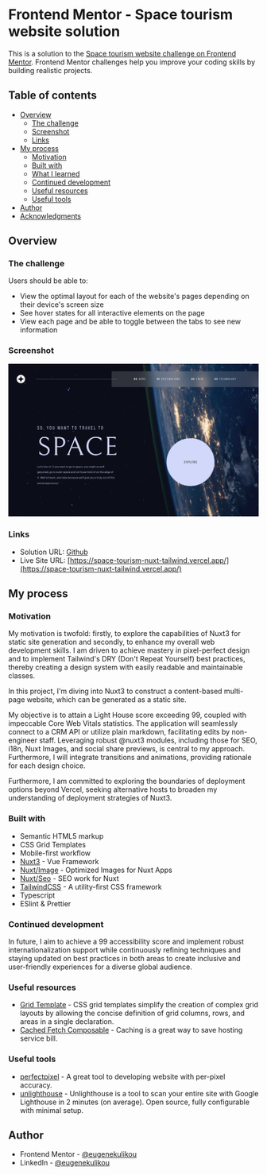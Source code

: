 # Frontend Mentor - Space tourism website solution

This is a solution to the [Space tourism website challenge on Frontend Mentor](https://www.frontendmentor.io/challenges/space-tourism-multipage-website-gRWj1URZ3). Frontend Mentor challenges help you improve your coding skills by building realistic projects.

## Table of contents

- [Overview](#overview)
  - [The challenge](#the-challenge)
  - [Screenshot](#screenshot)
  - [Links](#links)
- [My process](#my-process)
  - [Motivation](#motivation)
  - [Built with](#built-with)
  - [What I learned](#what-i-learned)
  - [Continued development](#continued-development)
  - [Useful resources](#useful-resources)
  - [Useful tools](#useful-tools)
- [Author](#author)
- [Acknowledgments](#acknowledgments)

## Overview

### The challenge

Users should be able to:

- View the optimal layout for each of the website's pages depending on their device's screen size
- See hover states for all interactive elements on the page
- View each page and be able to toggle between the tabs to see new information

### Screenshot

![Home Page Screenshot](./screenshots/space-tourism-nuxt-tailwind.vercel.app_home.png)

### Links

- Solution URL: [Github](https://github.com/eugenekulikou/space-tourism-nuxt3-tailwind)
- Live Site URL: [https://space-tourism-nuxt-tailwind.vercel.app/](https://space-tourism-nuxt-tailwind.vercel.app/)

## My process

### Motivation

My motivation is twofold: firstly, to explore the capabilities of Nuxt3 for static site generation and secondly, to enhance my overall web development skills. I am driven to achieve mastery in pixel-perfect design and to implement Tailwind's DRY (Don't Repeat Yourself) best practices, thereby creating a design system with easily readable and maintainable classes.

In this project, I'm diving into Nuxt3 to construct a content-based multi-page website, which can be generated as a static site.

My objective is to attain a Light House score exceeding 99, coupled with impeccable Core Web Vitals statistics. The application will seamlessly connect to a CRM API or utilize plain markdown, facilitating edits by non-engineer staff. Leveraging robust @nuxt3 modules, including those for SEO, i18n, Nuxt Images, and social share previews, is central to my approach. Furthermore, I will integrate transitions and animations, providing rationale for each design choice.

Furthermore, I am committed to exploring the boundaries of deployment options beyond Vercel, seeking alternative hosts to broaden my understanding of deployment strategies of Nuxt3.

### Built with

- Semantic HTML5 markup
- CSS Grid Templates
- Mobile-first workflow
- [Nuxt3](https://nuxt.com/) - Vue Framework
- [Nuxt/Image](https://image.nuxt.com/) - Optimized Images for Nuxt Apps
- [Nuxt/Seo](https://www.nuxtseo.com/) - SEO work for Nuxt
- [TailwindCSS](https://tailwindcss.com/) - A utility-first CSS framework
- Typescript
- ESlint & Prettier

<!-- ### What I learned

Use this section to recap over some of your major learnings while working through this project. Writing these out and providing code samples of areas you want to highlight is a great way to reinforce your own knowledge.

To see how you can add code snippets, see below:

```html
<h1>Some HTML code I'm proud of</h1>
```

```css
.proud-of-this-css {
  color: papayawhip;
}
```

```js
const proudOfThisFunc = () => {
  console.log('🎉');
};
``` -->

### Continued development

In future, I aim to achieve a 99 accessibility score and implement robust internationalization support while continuously refining techniques and staying updated on best practices in both areas to create inclusive and user-friendly experiences for a diverse global audience.

### Useful resources

- [Grid Template](https://css-tricks.com/almanac/properties/g/grid-template/) - CSS grid templates simplify the creation of complex grid layouts by allowing the concise definition of grid columns, rows, and areas in a single declaration.
- [Cached Fetch Composable](https://masteringnuxt.com/blog/writing-a-cache-composable-in-nuxt-3) - Caching is a great way to save hosting service bill.

### Useful tools

- [perfectpixel](https://www.welldonecode.com/perfectpixel/) - A great tool to developing website with per-pixel accuracy.
- [unlighthouse](https://unlighthouse.dev/) - Unlighthouse is a tool to scan your entire site with Google Lighthouse in 2 minutes (on average). Open source, fully configurable with minimal setup.

## Author

- Frontend Mentor - [@eugenekulikou](https://www.frontendmentor.io/profile/eugenekulikou)
- LinkedIn - [@eugenekulikou](https://www.linkedin.com/in/eugenekulikou/)

<!-- ## Acknowledgments

This is where you can give a hat tip to anyone who helped you out on this project. Perhaps you worked in a team or got some inspiration from someone else's solution. This is the perfect place to give them some credit.

**Note: Delete this note and edit this section's content as necessary. If you completed this challenge by yourself, feel free to delete this section entirely.** -->
